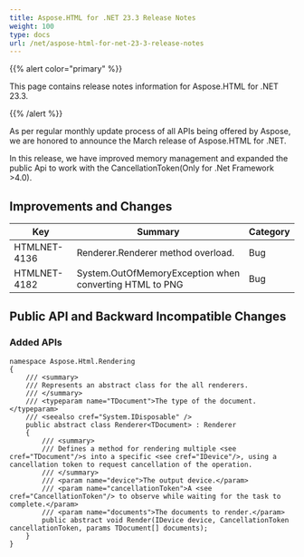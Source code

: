 ```yaml
---
title: Aspose.HTML for .NET 23.3 Release Notes
weight: 100
type: docs
url: /net/aspose-html-for-net-23-3-release-notes
---
```

{{% alert color="primary" %}} 

This page contains release notes information for Aspose.HTML for .NET 23.3.

{{% /alert %}} 

As per regular monthly update process of all APIs being offered by Aspose, we are honored to announce the March release of Aspose.HTML for .NET.

In this release, we have improved memory management and expanded the public Api to work with the CancellationToken(Only for .Net Framework >4.0).

## **Improvements and Changes**

| **Key**      | **Summary**                                                                            | **Category** |
| ------------ | -------------------------------------------------------------------------------------- | ------------ |
| HTMLNET-4136 | Renderer<T>.Renderer method overload. | Bug         |
| HTMLNET-4182 | System.OutOfMemoryException when converting HTML to PNG | Bug          |

## **Public API and Backward Incompatible Changes**

### **Added APIs**

```
namespace Aspose.Html.Rendering
{
    /// <summary>
    /// Represents an abstract class for the all renderers.
    /// </summary>
    /// <typeparam name="TDocument">The type of the document.</typeparam>
    /// <seealso cref="System.IDisposable" />
    public abstract class Renderer<TDocument> : Renderer
    {
	    /// <summary>
        /// Defines a method for rendering multiple <see cref="TDocument"/>s into a specific <see cref="IDevice"/>, using a cancellation token to request cancellation of the operation.
        /// </summary>
        /// <param name="device">The output device.</param>
        /// <param name="cancellationToken">A <see cref="CancellationToken"/> to observe while waiting for the task to complete.</param>
        /// <param name="documents">The documents to render.</param>
        public abstract void Render(IDevice device, CancellationToken cancellationToken, params TDocument[] documents);
    }
}